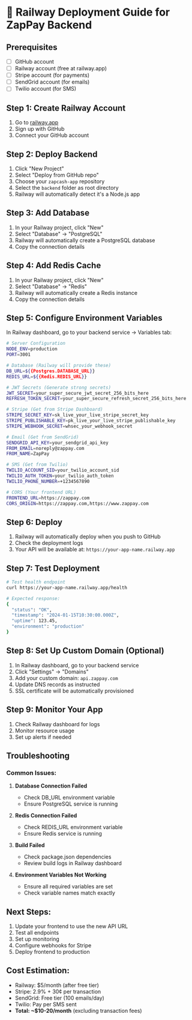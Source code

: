 # 🚀 Railway Deployment Guide for ZapPay Backend

## Prerequisites
- [ ] GitHub account
- [ ] Railway account (free at railway.app)
- [ ] Stripe account (for payments)
- [ ] SendGrid account (for emails)
- [ ] Twilio account (for SMS)

## Step 1: Create Railway Account
1. Go to [railway.app](https://railway.app)
2. Sign up with GitHub
3. Connect your GitHub account

## Step 2: Deploy Backend
1. Click "New Project"
2. Select "Deploy from GitHub repo"
3. Choose your `zapcash-app` repository
4. Select the `backend` folder as root directory
5. Railway will automatically detect it's a Node.js app

## Step 3: Add Database
1. In your Railway project, click "New"
2. Select "Database" → "PostgreSQL"
3. Railway will automatically create a PostgreSQL database
4. Copy the connection details

## Step 4: Add Redis Cache
1. In your Railway project, click "New"
2. Select "Database" → "Redis"
3. Railway will automatically create a Redis instance
4. Copy the connection details

## Step 5: Configure Environment Variables
In Railway dashboard, go to your backend service → Variables tab:

```bash
# Server Configuration
NODE_ENV=production
PORT=3001

# Database (Railway will provide these)
DB_URL=${{Postgres.DATABASE_URL}}
REDIS_URL=${{Redis.REDIS_URL}}

# JWT Secrets (Generate strong secrets)
JWT_SECRET=your_super_secure_jwt_secret_256_bits_here
REFRESH_TOKEN_SECRET=your_super_secure_refresh_secret_256_bits_here

# Stripe (Get from Stripe Dashboard)
STRIPE_SECRET_KEY=sk_live_your_live_stripe_secret_key
STRIPE_PUBLISHABLE_KEY=pk_live_your_live_stripe_publishable_key
STRIPE_WEBHOOK_SECRET=whsec_your_webhook_secret

# Email (Get from SendGrid)
SENDGRID_API_KEY=your_sendgrid_api_key
FROM_EMAIL=noreply@zappay.com
FROM_NAME=ZapPay

# SMS (Get from Twilio)
TWILIO_ACCOUNT_SID=your_twilio_account_sid
TWILIO_AUTH_TOKEN=your_twilio_auth_token
TWILIO_PHONE_NUMBER=+1234567890

# CORS (Your frontend URL)
FRONTEND_URL=https://zappay.com
CORS_ORIGIN=https://zappay.com,https://www.zappay.com
```

## Step 6: Deploy
1. Railway will automatically deploy when you push to GitHub
2. Check the deployment logs
3. Your API will be available at: `https://your-app-name.railway.app`

## Step 7: Test Deployment
```bash
# Test health endpoint
curl https://your-app-name.railway.app/health

# Expected response:
{
  "status": "OK",
  "timestamp": "2024-01-15T10:30:00.000Z",
  "uptime": 123.45,
  "environment": "production"
}
```

## Step 8: Set Up Custom Domain (Optional)
1. In Railway dashboard, go to your backend service
2. Click "Settings" → "Domains"
3. Add your custom domain: `api.zappay.com`
4. Update DNS records as instructed
5. SSL certificate will be automatically provisioned

## Step 9: Monitor Your App
1. Check Railway dashboard for logs
2. Monitor resource usage
3. Set up alerts if needed

## Troubleshooting

### Common Issues:
1. **Database Connection Failed**
   - Check DB_URL environment variable
   - Ensure PostgreSQL service is running

2. **Redis Connection Failed**
   - Check REDIS_URL environment variable
   - Ensure Redis service is running

3. **Build Failed**
   - Check package.json dependencies
   - Review build logs in Railway dashboard

4. **Environment Variables Not Working**
   - Ensure all required variables are set
   - Check variable names match exactly

## Next Steps:
1. Update your frontend to use the new API URL
2. Test all endpoints
3. Set up monitoring
4. Configure webhooks for Stripe
5. Deploy frontend to production

## Cost Estimation:
- Railway: $5/month (after free tier)
- Stripe: 2.9% + 30¢ per transaction
- SendGrid: Free tier (100 emails/day)
- Twilio: Pay per SMS sent
- **Total: ~$10-20/month** (excluding transaction fees)

